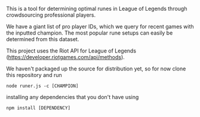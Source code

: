 This is a tool for determining optimal runes in League of Legends
through crowdsourcing professional players.

We have a giant list of pro player IDs, which we query for recent games
with the inputted champion. The most popular rune setups can easily be
determined from this dataset.

This project uses the Riot API for League of Legends (https://developer.riotgames.com/api/methods).

We haven't packaged up the source for distribution yet, so for now clone this repository and run
```
node runer.js -c [CHAMPION]
```
installing any dependencies that you don't have using
```
npm install [DEPENDENCY]
```
